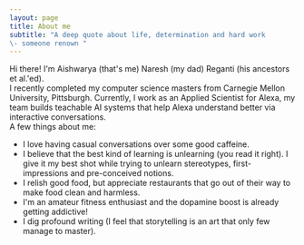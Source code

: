 ```yaml
---
layout: page
title: About me
subtitle: "A deep quote about life, determination and hard work
\- someone renown "
---
```


Hi there! I'm Aishwarya (that's me) Naresh (my dad) Reganti (his ancestors et al.'ed). <br/>
I recently completed my computer science masters from Carnegie Mellon University, Pittsburgh.
Currently, I work as an Applied Scientist for Alexa, my team builds teachable AI systems 
that help Alexa understand better via interactive conversations.  
A few things about me:

- I love having casual conversations over some good caffeine.
- I believe that the best kind of learning is unlearning (you read it right). I give it my best shot while trying to unlearn stereotypes, first-impressions and pre-conceived notions.
- I relish good food, but appreciate restaurants that go out of their way to make food clean and harmless.
- I'm an amateur fitness enthusiast and the dopamine boost is already getting addictive!
- I dig profound writing (I feel that storytelling is an art that only few manage to master).



